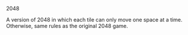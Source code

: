 2048

A version of 2048 in which each tile can only move one space at a time. Otherwise, same rules as the original 2048 game.
